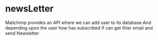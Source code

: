 # newsLetter
Mailchimp provides an API where we can add user to its database.And depending upon the user how has subscribed if can get thier email and send Newsletter
